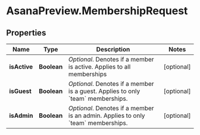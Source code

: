 # AsanaPreview.MembershipRequest

## Properties

Name | Type | Description | Notes
------------ | ------------- | ------------- | -------------
**isActive** | **Boolean** | *Optional*. Denotes if a member is active. Applies to all memberships | [optional] 
**isGuest** | **Boolean** | *Optional*. Denotes if a member is a guest. Applies to only &#x60;team&#x60; memberships. | [optional] 
**isAdmin** | **Boolean** | *Optional*. Denotes if a member is an admin. Applies to only &#x60;team&#x60; memberships. | [optional] 


